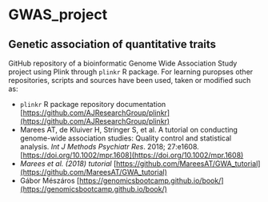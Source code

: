 # GWAS_project
## Genetic association of quantitative traits

GitHub repository of a bioinformatic Genome Wide Association Study project using
Plink through `plinkr` R package. For learning puropses other repositories,
scripts and sources have been used, taken or modified such as:

* `plinkr` R package repository documentation [https://github.com/AJResearchGroup/plinkr](https://github.com/AJResearchGroup/plinkr)
* Marees AT, de Kluiver H, Stringer S, et al. A tutorial on conducting genome-wide association studies: Quality control and statistical analysis. *Int J Methods Psychiatr Res*. 2018; 27:e1608. [https://doi.org/10.1002/mpr.1608](https://doi.org/10.1002/mpr.1608)
* *Marees et al. (2018) tutorial* [https://github.com/MareesAT/GWA_tutorial](https://github.com/MareesAT/GWA_tutorial)
* Gábor Mészáros [https://genomicsbootcamp.github.io/book/](https://genomicsbootcamp.github.io/book/)
